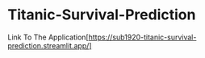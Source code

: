 # Titanic-Survival-Prediction
Link To The Application[https://sub1920-titanic-survival-prediction.streamlit.app/]
